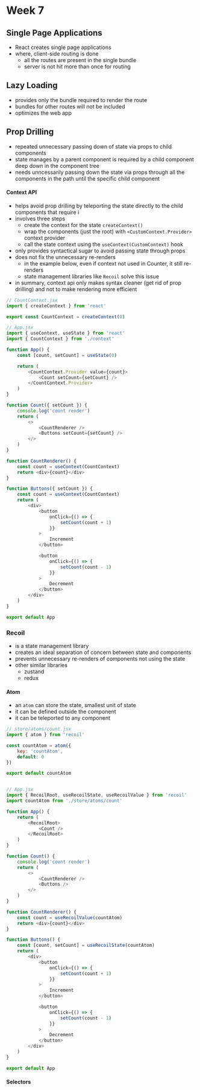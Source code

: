 # Week 7

## Single Page Applications

-   React creates single page applications
-   where, client-side routing is done
    -   all the routes are present in the single bundle
    -   server is not hit more than once for routing

## Lazy Loading

-   provides only the bundle required to render the route
-   bundles for other routes will not be included
-   optimizes the web app

## Prop Drilling

-   repeated unnecessary passing down of state via props to child components
-   state manages by a parent component is required by a child component deep down in the component tree
-   needs unncessarily passing down the state via props through all the components in the path until the specific child component

#### Context API

-   helps avoid prop drilling by teleporting the state directly to the child components that require i
-   involves three steps
    -   create the context for the state `createContext()`
    -   wrap the components (just the root) with `<CustomContext.Provider>` context provider
    -   call the state context using the `useContext(CustomContext)` hook
-   only provides syntactical sugar to avoid passing state through props
-   does not fix the unnecessary re-renders
    -   in the example below, even if context not used in Counter, it still re-renders
    -   state management libraries like `Recoil` solve this issue
-   in summary, context api only makes syntax cleaner (get rid of prop drilling) and not to make rendering more efficient

```javascript
// CountContext.jsx
import { createContext } from 'react'

export const CountContext = createContext(0)

// App.jsx
import { useContext, useState } from 'react'
import { CountContext } from './context'

function App() {
    const [count, setCount] = useState(0)

    return (
        <CountContext.Provider value={count}>
            <Count setCount={setCount} />
        </CountContext.Provider>
    )
}

function Count({ setCount }) {
    console.log('count render')
    return (
        <>
            <CountRenderer />
            <Buttons setCount={setCount} />
        </>
    )
}

function CountRenderer() {
    const count = useContext(CountContext)
    return <div>{count}</div>
}

function Buttons({ setCount }) {
    const count = useContext(CountContext)
    return (
        <div>
            <button
                onClick={() => {
                    setCount(count + 1)
                }}
            >
                Increment
            </button>

            <button
                onClick={() => {
                    setCount(count - 1)
                }}
            >
                Decrement
            </button>
        </div>
    )
}

export default App
```

### Recoil

-   is a state management library
-   creates an ideal separation of concern between state and components
-   prevents unnecessary re-renders of components not using the state
-   other similar libraries
    -   zustand
    -   redux

#### Atom

-   an `atom` can store the state, smallest unit of state
-   it can be defined outside the component
-   it can be teleported to any component

```javascript
// store/atoms/count.jsx
import { atom } from 'recoil'

const countAtom = atom({
    key: 'countAtom',
    default: 0
})

export default countAtom


// App.jsx
import { RecoilRoot, useRecoilState, useRecoilValue } from 'recoil'
import countAtom from './store/atoms/count'

function App() {
    return (
        <RecoilRoot>
            <Count />
        </RecoilRoot>
    )
}

function Count() {
    console.log('count render')
    return (
        <>
            <CountRenderer />
            <Buttons />
        </>
    )
}

function CountRenderer() {
    const count = useRecoilValue(countAtom)
    return <div>{count}</div>
}

function Buttons() {
    const [count, setCount] = useRecoilState(countAtom)
    return (
        <div>
            <button
                onClick={() => {
                    setCount(count + 1)
                }}
            >
                Increment
            </button>

            <button
                onClick={() => {
                    setCount(count - 1)
                }}
            >
                Decrement
            </button>
        </div>
    )
}

export default App

```

#### Selectors
